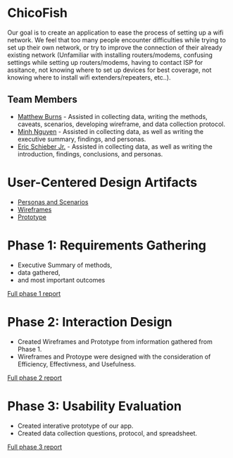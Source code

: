# ChicoFish

Our goal is to create an application to ease the process of setting up a wifi network.  We feel that too many people encounter difficulties while trying to set up their own network, or try to improve the connection of their already existing network (Unfamiliar with installing routers/modems, confusing settings while setting up routers/modems, having to contact ISP for assitance, not knowing where to set up devices for best coverage, not knowing where to install wifi extenders/repeaters, etc..).

## Team Members

* [Matthew Burns](https://github.com/UsabilityEngineering/ux-portfolio-OBurnsy22) - Assisted in collecting data, writing the methods, caveats, scenarios, developing wireframe, and data collection protocol.
* [Minh Nguyen](https://github.com/UsabilityEngineering/ux-portfolio-mnguyen1996) - Assisted in collecting data, as well as writing the executive summary, findings, and personas.
* [Eric Schieber Jr.](https://github.com/UsabilityEngineering/ux-portfolio-ericschieberjr) - Assisted in collecting data, as well as writing the introduction, findings, conclusions, and personas.

# User-Centered Design Artifacts

* [Personas and Scenarios](personas-scenarios.md)
* [Wireframes](https://drive.google.com/drive/folders/1di8XSH2NeVlfOoIbexIJtlIAx3oENKbA?usp=sharing)
* [Prototype](https://xd.adobe.com/view/f3c8beed-ed1a-42d9-bf71-f887c66fcbbe-a69b/screen/dc608492-96be-44bb-8100-1910a92d7d19/?fullscreen)

# Phase 1: Requirements Gathering

* Executive Summary of methods,
* data gathered,
* and most important outcomes

[Full phase 1 report](phase1/)

# Phase 2: Interaction Design

* Created Wireframes and Prototype from information gathered from Phase 1.
* Wireframes and Protoype were designed with the consideration of Efficiency, Effectivness, and Usefulness.

[Full phase 2 report](phase2/)

# Phase 3: Usability Evaluation

* Created interative prototype of our app.
* Created data collection questions, protocol, and spreadsheet.

[Full phase 3 report](phase3/)
